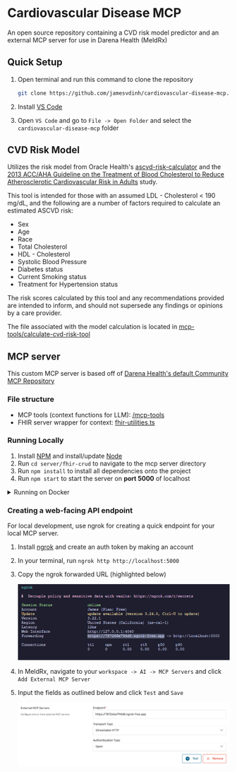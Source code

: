 # Cardiovascular Disease MCP

An open source repository containing a CVD risk model predictor and an external MCP server for use in Darena Health (MeldRx)

## Quick Setup

1. Open terminal and run this command to clone the repository

   ```bash
   git clone https://github.com/jamesvdinh/cardiovascular-disease-mcp.git
   ```

2. Install [VS Code][4]
3. Open `VS Code` and go to `File -> Open Folder` and select the `cardiovascular-disease-mcp` folder

## CVD Risk Model

Utilizes the risk model from Oracle Health's [ascvd-risk-calculator](https://github.com/cerner/ascvd-risk-calculator/tree/master) and the [2013 ACC/AHA Guideline on the Treatment of Blood Cholesterol to Reduce Atherosclerotic Cardiovascular Risk in Adults](http://circ.ahajournals.org/content/circulationaha/129/25_suppl_2/S1.full.pdf) study.

This tool is intended for those with an assumed LDL - Cholesterol < 190 mg/dL, and
the following are a number of factors required to calculate an estimated ASCVD risk:

- Sex
- Age
- Race
- Total Cholesterol
- HDL - Cholesterol
- Systolic Blood Pressure
- Diabetes status
- Current Smoking status
- Treatment for Hypertension status

The risk scores calculated by this tool and
any recommendations provided are intended to inform, and should not supersede any findings or opinions by a care provider.

The file associated with the model calculation is located in [mcp-tools/calculate-cvd-risk-tool](/mcp-tools/calculate-cvd-risk-tool)

## MCP server

This custom MCP server is based off of [Darena Health's default Community MCP Repository](https://github.com/darena-solutions/darena-health-community-mcp)

### File structure

- MCP tools (context functions for LLM): [/mcp-tools](/mcp-tools)
- FHIR server wrapper for context: [fhir-utilities.ts](./fhir-utilities.ts)

### Running Locally

1. Install [NPM][1] and install/update [Node][2]
2. Run `cd server/fhir-crud` to navigate to the mcp server directory
3. Run `npm install` to install all dependencies onto the project
4. Run `npm start` to start the server on **port 5000** of localhost

<details>
<summary>Running on Docker</summary>

### Running on Docker

1. Install [Docker Desktop][5]
2. In terminal, run this to create a docker image and run the container

   ```bash
   docker-compose up --build
   ```

</details>

### Creating a web-facing API endpoint

For local development, use ngrok for creating a quick endpoint for your local MCP server.

1. Install [ngrok][3] and create an auth token by making an account
2. In your terminal, run `ngrok http http://localhost:5000`
3. Copy the ngrok forwarded URL (highlighted below)

   ![Terminal](.github/terminal-1.png)
4. In MeldRx, navigate to your `workspace -> AI -> MCP Servers` and click `Add External MCP Server`
5. Input the fields as outlined below and click `Test` and `Save`

   ![MeldRx MCP servers page](.github/meldrx-1.png)

[1]: https://github.com/npm/npm#super-easy-install
[2]: https://nodejs.org/en/download/
[3]: https://download.ngrok.com/
[4]: https://code.visualstudio.com/Download
[5]: https://www.docker.com/products/docker-desktop/
